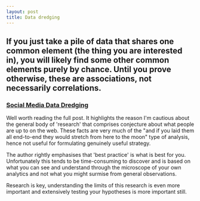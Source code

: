 ```yaml
---
layout: post
title: Data dredging
---
```


## If you just take a pile of data that shares one common element (the thing you are interested in), you will likely find some other common elements purely by chance. Until you prove otherwise, these are associations, not necessarily correlations.

### [Social Media Data Dredging](http://brandsavant.com/social-media-data-dredging/)

Well worth reading the full post. It highlights the reason I'm cautious about the general body of 'research' that comprises conjecture about what people are up to on the web. These facts are very much of the "and if you laid them all end-to-end they would stretch from here to the moon" type of analysis, hence not useful for formulating genuinely useful strategy.

The author rightly emphasises that 'best practice' is what is best for you. Unfortunately this tends to be time-consuming to discover and is based on what you can see and understand through the microscope of your own analytics and not what you might surmise from general observations.

Research is key, understanding the limits of this research is even more important and extensively testing your hypotheses is more important still.